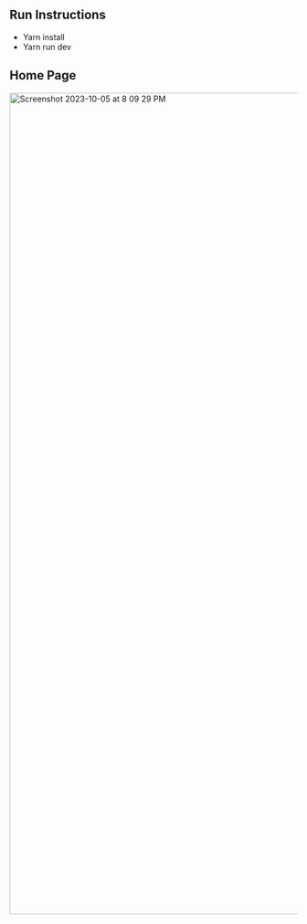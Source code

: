 ## Run Instructions

* Yarn install
* Yarn run dev

## Home Page
<img width="1438" alt="Screenshot 2023-10-05 at 8 09 29 PM" src="https://github.com/sarfaraz187/react-template-dec-2022/assets/72647788/c5282f86-daa4-4b65-98be-89d32115de75">
